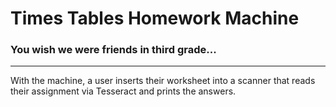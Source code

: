 # Times Tables Homework Machine
### You wish we were friends in third grade...
---
With the machine, a user inserts their worksheet into a scanner that reads their assignment via Tesseract and prints the answers.
